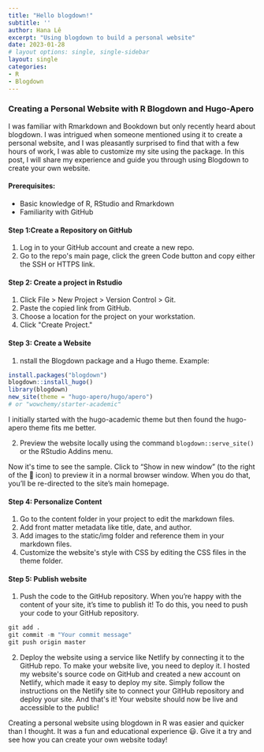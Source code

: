 ```yaml
---
title: "Hello blogdown!"
subtitle: ''
author: Hana Lê 
excerpt: "Using blogdown to build a personal website"
date: 2023-01-28
# layout options: single, single-sidebar
layout: single
categories:
- R
- Blogdown
---
```




### Creating a Personal Website with R Blogdown and Hugo-Apero

I was familiar with Rmarkdown and Bookdown but only recently heard about blogdown. I was intrigued when someone mentioned using it to create a personal website, and I was pleasantly surprised to find that with a few hours of work, I was able to customize my site using the package. In this post, I will share my experience and guide you through using Blogdown to create your own website.

#### Prerequisites:

- Basic knowledge of R, RStudio and Rmarkdown
- Familiarity with GitHub

#### Step 1:Create a Repository on GitHub

1. Log in to your GitHub account and create a new repo.
2. Go to the repo's main page, click the green Code button and copy either the SSH or HTTPS link.

#### Step 2: Create a project in Rstudio

1. Click File > New Project > Version Control > Git.
2. Paste the copied link from GitHub.
3. Choose a location for the project on your workstation.
4. Click "Create Project."

#### Step 3: Create a Website

1. nstall the Blogdown package and a Hugo theme. Example:

```r
install.packages("blogdown")
blogdown::install_hugo()
library(blogdown)
new_site(theme = "hugo-apero/hugo/apero") 
# or "wowchemy/starter-academic"

```
 I initially started with the hugo-academic theme but then found the hugo-apero theme fits me better.
 
 2. Preview the website locally using the command `blogdown::serve_site()` or the RStudio Addins menu.

Now it's time to see the sample. Click to “Show in new window” (to the right of the 🧹 icon) to preview it in a normal browser window. When you do that, you’ll be re-directed to the site’s main homepage.

#### Step 4: Personalize Content

1. Go to the content folder in your project to edit the markdown files.
2. Add front matter metadata like title, date, and author.
3. Add images to the static/img folder and reference them in your markdown files.
4. Customize the website's style with CSS by editing the CSS files in the theme folder.

#### Step 5: Publish website
1. Push the code to the GitHub repository.
When you’re happy with the content of your site, it’s time to publish it! To do this, you need to push your code to your GitHub repository.

```r
git add .
git commit -m "Your commit message"
git push origin master

```

2. Deploy the website using a service like Netlify by connecting it to the GitHub repo.
To make your website live, you need to deploy it. I hosted my website's source code on GitHub and created a new account on Netlify, which made it easy to deploy my site. Simply follow the instructions on the Netlify site to connect your GitHub repository and deploy your site.
And that's it! Your website should now be live and accessible to the public!

Creating a personal website using blogdown in R was easier and quicker than I thought. It was a fun and educational experience :smiley:. Give it a try and see how you can create your own website today!


